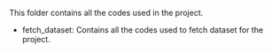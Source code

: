 This folder contains all the codes used in the project.

- fetch_dataset: Contains all the codes used to fetch dataset for the project.
